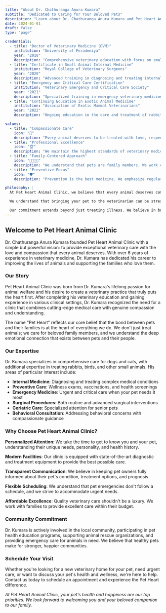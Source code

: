 ```yaml
---
title: "About Dr. Chathuranga Anura Kumara"
subtitle: "Dedicated to Caring for Your Beloved Pets"
description: "Learn about Dr. Chathuranga Anura Kumara and Pet Heart Animal Clinic's commitment to providing compassionate veterinary care for dogs, cats, and other animals."
date: 2024-01-01
draft: false
type: "page"

credentials:
  - title: "Doctor of Veterinary Medicine (DVM)"
    institution: "University of Peradeniya"
    year: "2018"
    description: "Comprehensive veterinary education with focus on small animal medicine and surgery"
  - title: "Certificate in Small Animal Internal Medicine"
    institution: "Royal College of Veterinary Surgeons"
    year: "2020"
    description: "Advanced training in diagnosing and treating internal medical conditions in dogs and cats"
  - title: "Emergency and Critical Care Certification"
    institution: "Veterinary Emergency and Critical Care Society"
    year: "2021"
    description: "Specialized training in emergency veterinary medicine and critical patient care"
  - title: "Continuing Education in Exotic Animal Medicine"
    institution: "Association of Exotic Mammal Veterinarians"
    year: "2022"
    description: "Ongoing education in the care and treatment of rabbits, birds, and other exotic pets"

values:
  - title: "Compassionate Care"
    icon: "💙"
    description: "Every animal deserves to be treated with love, respect, and the highest standard of medical care. We approach each patient as if they were our own beloved pet."
  - title: "Professional Excellence"
    icon: "🏆"
    description: "We maintain the highest standards of veterinary medicine through continuous education, modern equipment, and evidence-based treatment protocols."
  - title: "Family-Centered Approach"
    icon: "👨‍👩‍👧‍👦"
    description: "We understand that pets are family members. We work closely with pet owners to ensure they're informed and comfortable with their pet's care plan."
  - title: "Preventive Focus"
    icon: "🛡️"
    description: "Prevention is the best medicine. We emphasize regular check-ups, vaccinations, and health screenings to keep your pets healthy and happy."

philosophy: |
  At Pet Heart Animal Clinic, we believe that every animal deserves compassionate, high-quality veterinary care. Our approach combines advanced medical knowledge with genuine love for animals, creating an environment where both pets and their families feel comfortable and cared for.

  We understand that bringing your pet to the veterinarian can be stressful for both you and your furry friend. That's why we've designed our clinic and our approach to minimize anxiety and maximize comfort. From our gentle handling techniques to our calm, welcoming environment, every aspect of our practice is designed with your pet's wellbeing in mind.

  Our commitment extends beyond just treating illness. We believe in building long-term relationships with our patients and their families, providing guidance on nutrition, behavior, preventive care, and helping you make informed decisions about your pet's health throughout their lifetime.
---
```


## Welcome to Pet Heart Animal Clinic

Dr. Chathuranga Anura Kumara founded Pet Heart Animal Clinic with a simple but powerful vision: to provide exceptional veterinary care with the love and compassion that every animal deserves. With over 6 years of experience in veterinary medicine, Dr. Kumara has dedicated his career to improving the lives of animals and supporting the families who love them.

### Our Story

Pet Heart Animal Clinic was born from Dr. Kumara's lifelong passion for animal welfare and his desire to create a veterinary practice that truly puts the heart first. After completing his veterinary education and gaining experience in various clinical settings, Dr. Kumara recognized the need for a clinic that combines cutting-edge medical care with genuine compassion and understanding.

The name "Pet Heart" reflects our core belief that the bond between pets and their families is at the heart of everything we do. We don't just treat animals; we care for beloved family members, and we understand the deep emotional connection that exists between pets and their people.

### Our Expertise

Dr. Kumara specializes in comprehensive care for dogs and cats, with additional expertise in treating rabbits, birds, and other small animals. His areas of particular interest include:

- **Internal Medicine**: Diagnosing and treating complex medical conditions
- **Preventive Care**: Wellness exams, vaccinations, and health screenings
- **Emergency Medicine**: Urgent and critical care when your pet needs it most
- **Surgical Procedures**: Both routine and advanced surgical interventions
- **Geriatric Care**: Specialized attention for senior pets
- **Behavioral Consultation**: Addressing behavioral concerns with compassionate guidance

### Why Choose Pet Heart Animal Clinic?

**Personalized Attention**: We take the time to get to know you and your pet, understanding their unique needs, personality, and health history.

**Modern Facilities**: Our clinic is equipped with state-of-the-art diagnostic and treatment equipment to provide the best possible care.

**Transparent Communication**: We believe in keeping pet owners fully informed about their pet's condition, treatment options, and prognosis.

**Flexible Scheduling**: We understand that pet emergencies don't follow a schedule, and we strive to accommodate urgent needs.

**Affordable Excellence**: Quality veterinary care shouldn't be a luxury. We work with families to provide excellent care within their budget.

### Community Commitment

Dr. Kumara is actively involved in the local community, participating in pet health education programs, supporting animal rescue organizations, and providing emergency care for animals in need. We believe that healthy pets make for stronger, happier communities.

### Schedule Your Visit

Whether you're looking for a new veterinary home for your pet, need urgent care, or want to discuss your pet's health and wellness, we're here to help. Contact us today to schedule an appointment and experience the Pet Heart difference.

*At Pet Heart Animal Clinic, your pet's health and happiness are our top priorities. We look forward to welcoming you and your beloved companion to our family.*